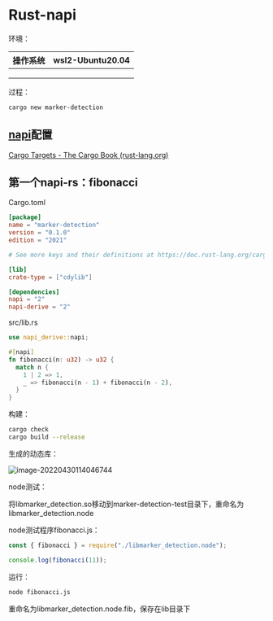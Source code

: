 # Rust-napi

环境：

| 操作系统 | wsl2-Ubuntu20.04 |
| -------- | ---------------- |
|          |                  |
|          |                  |
|          |                  |

过程：

```bash
cargo new marker-detection
```

## [napi](https://crates.io/crates/napi)配置

[Cargo Targets - The Cargo Book (rust-lang.org)](https://doc.rust-lang.org/cargo/reference/cargo-targets.html)

## 第一个napi-rs：fibonacci

Cargo.toml

```toml
[package]
name = "marker-detection"
version = "0.1.0"
edition = "2021"

# See more keys and their definitions at https://doc.rust-lang.org/cargo/reference/manifest.html

[lib]
crate-type = ["cdylib"]

[dependencies]
napi = "2"
napi-derive = "2"
```

src/lib.rs

```rust
use napi_derive::napi;

#[napi]
fn fibonacci(n: u32) -> u32 {
  match n {
    1 | 2 => 1,
    _ => fibonacci(n - 1) + fibonacci(n - 2),
  }
}
```
构建：
```bash
cargo check
cargo build --release
```

生成的动态库：

![image-20220430114046744](README.assets/image-20220430114046744.png)

node测试：

将libmarker_detection.so移动到marker-detection-test目录下，重命名为libmarker_detection.node

node测试程序fibonacci.js：

```javascript
const { fibonacci } = require("./libmarker_detection.node");

console.log(fibonacci(11));
```

运行：

```bash
node fibonacci.js
```

重命名为libmarker_detection.node.fib，保存在lib目录下
